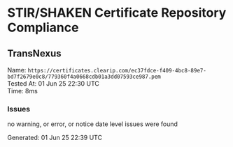 # STIR/SHAKEN Certificate Repository Compliance

## TransNexus

Name: `https://certificates.clearip.com/ec37fdce-f409-4bc8-89e7-bd7f2679e0c8/779360f4a0668cdb01a3dd07593ce987.pem`\
Tested At: 01 Jun 25 22:30 UTC\
Time: 8ms

### Issues

no warning, or error, or notice date level issues were found

Generated: 01 Jun 25 22:39 UTC